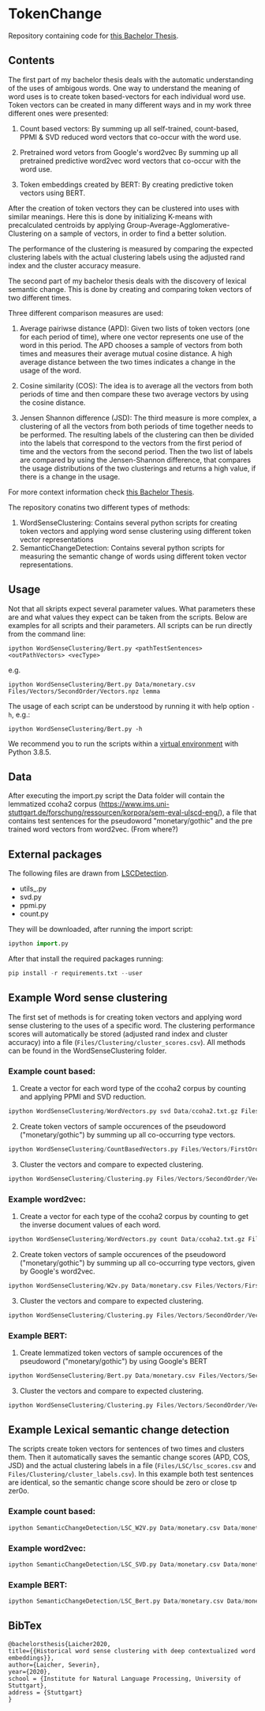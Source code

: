 # TokenChange

Repository containing code for [this Bachelor Thesis](#bibtex).

## Contents

The first part of my bachelor thesis deals with the automatic understanding of the uses of ambigous words. One way to understand the meaning of word uses is to create token based-vectors for each individual word use. Token vectors can be created in many different ways and in my work three different ones were presented: 

1. Count based vectors:
By summing up all self-trained, count-based, PPMI & SVD reduced word vectors that co-occur with the word use.

2. Pretrained word vetors from Google's word2vec 
By summing up all pretrained predictive word2vec word vectors that co-occur with the word use.

3. Token embeddings created by BERT:
By creating predictive token vectors using BERT.

After the creation of token vectors they can be clustered into uses with similar meanings. Here this is done by initializing K-means with precalculated centroids by applying Group-Average-Agglomerative-Clustering on a sample of vectors, in order to find a better solution.

The performance of the clustering is measured by comparing the expected clustering labels with the actual clustering labels using the adjusted rand index and the cluster accuracy measure.

The second part of my bachelor thesis deals with the discovery of lexical semantic change. This is done by creating and comparing token vectors of two different times. 

Three different comparison measures are used:

1. Average pairiwse distance (APD): 
Given two lists of token vectors (one for each period of time), where one vector represents one use of the word in this period. The APD chooses a sample of vectors from both times and measures their average mutual cosine distance. A high average distance between the two times indicates a change in the usage of the word.

2. Cosine similarity (COS):
The idea is to average all the vectors from both periods of time and then compare these two average vectors by using the cosine distance.

3. Jensen Shannon difference (JSD):
The third measure is more complex, a clustering of all the vectors from both periods of time together needs to be performed. The resulting labels of the clustering can then be divided into the labels that correspond to the vectors from the first period of time and the vectors from the second period. Then the two list of labels are compared by using  the Jensen-Shannon difference,  that compares the usage distributions of the two clusterings and returns a high value, if there is a change in the usage.

For more context information check [this Bachelor Thesis](#bibtex).

The repository conatins  two different types of methods: 

1. WordSenseClustering: Contains several python scripts for creating token vectors and applying word sense clustering using different token vector representations
2. SemanticChangeDetection: Contains several python scripts for measuring the semantic change of words using different token vector representations. 

## Usage

Not that all skripts expect several parameter values. What parameters these are and what values they expect can be taken from the scripts. Below are examples for all scripts and their parameters. All scripts can be run directly from the command line:   

	ipython WordSenseClustering/Bert.py <pathTestSentences> <outPathVectors> <vecType>

e.g.

	ipython WordSenseClustering/Bert.py Data/monetary.csv Files/Vectors/SecondOrder/Vectors.npz lemma

The usage of each script can be understood by running it with help option `-h`, e.g.:

	ipython WordSenseClustering/Bert.py -h

We recommend you to run the scripts within a [virtual environment](https://pypi.org/project/virtualenv/) with Python 3.8.5. 


## Data 

After executing the import.py script the Data folder will contain the lemmatized ccoha2 corpus (https://www.ims.uni-stuttgart.de/forschung/ressourcen/korpora/sem-eval-ulscd-eng/), a file that contains test sentences for the pseudoword "monetary/gothic" and the pre trained word vectors from word2vec. (From where?)


## External packages

The following files are drawn from [LSCDetection](https://github.com/Garrafao/LSCDetection).

- utils_.py
- svd.py
- ppmi.py 
- count.py 

They will be downloaded, after running the import script: 
```python 
ipython import.py
```


After that install the required packages running:
```python 
pip install -r requirements.txt --user
```

## Example Word sense clustering


The first set of methods is for creating token vectors and applying word sense clustering to the uses of a specific word. The clustering performance scores will automatically be stored (adjusted rand index and cluster accuracy) into a file (`Files/Clustering/cluster_scores.csv`). All methods can be found in the WordSenseClustering folder.


### Example count based: 

1) Create a vector for each word type of the ccoha2 corpus by counting and applying PPMI and SVD reduction. 
```python 
ipython WordSenseClustering/WordVectors.py svd Data/ccoha2.txt.gz Files/Vectors/FirstOrder/matrix.npz Files/Vectors/FirstOrder/w2i.npz.npy
```
2) Create token vectors of sample occurences of the pseudoword ("monetary/gothic") by summing up all co-occurring type vectors.
```python 
ipython WordSenseClustering/CountBasedVectors.py Files/Vectors/FirstOrder/matrix.npz Data/monetary.csv Files/Vectors/FirstOrder/w2i.npz.npy Files/Vectors/SecondOrder/Vectors.npz 20 Data/ccoha2.txt.gz
```
3) Cluster the vectors and compare to expected clustering.
```python 
ipython WordSenseClustering/Clustering.py Files/Vectors/SecondOrder/Vectors.npz Data/monetary.csv gaac 2 Files/Clustering/cluster_labels.csv Files/Clustering/cluster_scores.csv

```


### Example word2vec: 

1) Create a vector for each type of the ccoha2 corpus by counting to get the inverse document values of each word.
```python 
ipython WordSenseClustering/WordVectors.py count Data/ccoha2.txt.gz Files/Vectors/FirstOrder/matrix.npz Files/Vectors/FirstOrder/w2i.npz.npy
```
2) Create token vectors of sample occurences of the pseudoword ("monetary/gothic") by summing up all co-occurring type vectors, given by Google's word2vec.
```python 
ipython WordSenseClustering/W2v.py Data/monetary.csv Files/Vectors/FirstOrder/w2i.npz.npy Files/Vectors/SecondOrder/Vectors.npz 20 Data/ccoha2.txt.gz
```
3) Cluster the vectors and compare to expected clustering.
```python
ipython WordSenseClustering/Clustering.py Files/Vectors/SecondOrder/Vectors.npz Data/monetary.csv gaac 2 Files/Clustering/cluster_labels.csv Files/Clustering/cluster_scores.csv

```



### Example BERT:

1) Create lemmatized token vectors of sample occurences of the pseudoword ("monetary/gothic") by using Google's BERT
```python
ipython WordSenseClustering/Bert.py Data/monetary.csv Files/Vectors/SecondOrder/Vectors.npz lemma
```
3) Cluster the vectors and compare to expected clustering.
```python
ipython WordSenseClustering/Clustering.py Files/Vectors/SecondOrder/Vectors.npz Data/monetary.csv gaac 2 Files/Clustering/cluster_labels.csv Files/Clustering/cluster_scores.csv

```


## Example Lexical semantic change detection
The scripts create token vectors for sentences of two times and clusters them. Then it automatically saves the semantic change scores (APD, COS, JSD) and the actual clustering labels in a file (`Files/LSC/lsc_scores.csv` and `Files/Clustering/cluster_labels.csv`). In this example both test sentences are identical, so the semantic change score should be zero or close tp zer0o. 

### Example count based:
```python
ipython SemanticChangeDetection/LSC_W2V.py Data/monetary.csv Data/monetary.csv Files/Vectors/SecondOrder/Vectors.npz Files/Clustering/cluster_labels.csv gaac Files/LSC/lsc_scores.csv 0.2 0.02 10 20 Files/Vectors/FirstOrder/matrix.npz Files/Vectors/FirstOrder/w2i.npz.npy Data/ccoha2.txt.gz
```
### Example word2vec: 
```python
ipython SemanticChangeDetection/LSC_SVD.py Data/monetary.csv Data/monetary.csv Files/Vectors/SecondOrder/Vectors.npz Files/Clustering/cluster_labels.csv gaac Files/LSC/lsc_scores.csv 0.2 0.02 10 Files/Vectors/FirstOrder/matrix.npz Files/Vectors/FirstOrder/w2i.npz.npy 20 Data/ccoha2.txt.gz
```
### Example BERT:
```python
ipython SemanticChangeDetection/LSC_Bert.py Data/monetary.csv Data/monetary.csv Files/Vectors/SecondOrder/Vectors.npz Files/Clustering/cluster_labels.csv lemma gaac Files/LSC/lsc_scores.csv 0.2 0.02 10
```

BibTex
--------

```
@bachelorsthesis{Laicher2020,
title={{Historical word sense clustering with deep contextualized word embeddings}},
author={Laicher, Severin},
year={2020},
school = {Institute for Natural Language Processing, University of Stuttgart},
address = {Stuttgart}
}
```


